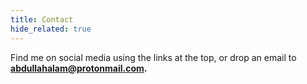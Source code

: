 ```yaml
---
title: Contact
hide_related: true
---
```

Find me on social media using the links at the top, or drop an email to **abdullahalam@protonmail.com.**